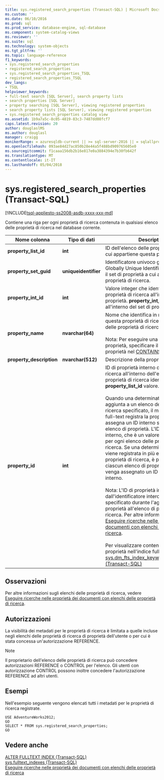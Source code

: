 ```yaml
---
title: sys.registered_search_properties (Transact-SQL) | Microsoft Docs
ms.custom: ''
ms.date: 06/10/2016
ms.prod: sql
ms.prod_service: database-engine, sql-database
ms.component: system-catalog-views
ms.reviewer: ''
ms.suite: sql
ms.technology: system-objects
ms.tgt_pltfrm: ''
ms.topic: language-reference
f1_keywords:
- sys.registered_search_properties
- registered_search_properties
- sys.registered_search_properties_TSQL
- registered_search_properties_TSQL
dev_langs:
- TSQL
helpviewer_keywords:
- full-text search [SQL Server], search property lists
- search properties [SQL Server]
- property searching [SQL Server], viewing registered properties
- search property lists [SQL Server], viewing registered properties
- sys.registered_search_properties catalog view
ms.assetid: 1b9a7a5c-8c05-4819-83c3-7487dd08fcf7
caps.latest.revision: 20
author: douglaslMS
ms.author: douglasl
manager: craigg
monikerRange: = azuresqldb-current || >= sql-server-2016 || = sqlallproducts-allversions
ms.openlocfilehash: 093ae84d27ac850b28e44a5f488bd909765605e0
ms.sourcegitcommit: f1caaa156db2b16e817e0a3884394e7b30fb642f
ms.translationtype: MT
ms.contentlocale: it-IT
ms.lasthandoff: 05/04/2018
---
```

# <a name="sysregisteredsearchproperties-transact-sql"></a>sys.registered_search_properties (Transact-SQL)
[!INCLUDE[tsql-appliesto-ss2008-asdb-xxxx-xxx-md](../../includes/tsql-appliesto-ss2008-asdb-xxxx-xxx-md.md)]

  Contiene una riga per ogni proprietà di ricerca contenuta in qualsiasi elenco delle proprietà di ricerca nel database corrente.  
  
|Nome colonna|Tipo di dati|Description|  
|-----------------|---------------|-----------------|  
|**property_list_id**|**int**|ID dell'elenco delle proprietà di ricerca a cui appartiene questa proprietà.|  
|**property_set_guid**|**uniqueidentifier**|Identificatore univoco globale (GUID, Globally Unique Identifier) che identifica il set di proprietà a cui appartiene la proprietà di ricerca.|  
|**property_int_id**|**int**|Valore integer che identifica questa proprietà di ricerca all'interno del set di proprietà. **property_int_id** è univoco all'interno del set di proprietà.|  
|**property_name**|**nvarchar(64)**|Nome che identifica in modo univoco questa proprietà di ricerca nell'elenco delle proprietà di ricerca.<br /><br /> Nota: Per eseguire una ricerca su una proprietà, specificare il nome di proprietà nel [CONTAINS](../../t-sql/queries/contains-transact-sql.md) predicato.|  
|**property_description**|**nvarchar(512)**|Descrizione della proprietà.|  
|**property_id**|**int**|ID di proprietà interno della proprietà di ricerca all'interno dell'elenco di proprietà di ricerca identificato dal **property_list_id** valore.<br /><br /> Quando una determinata proprietà viene aggiunta a un elenco delle proprietà di ricerca specificato, il motore di ricerca full-text registra la proprietà e le assegna un ID interno specifico di tale elenco di proprietà. L'ID di proprietà interno, che è un valore intero, è univoco per ogni elenco delle proprietà di ricerca. Se una determinata proprietà viene registrata in più elenchi di proprietà di ricerca, è possibile che a ciascun elenco di proprietà di ricerca venga assegnato un ID di proprietà interno.<br /><br /> Nota: L'ID di proprietà interno è diverso dall'identificatore intero della proprietà specificato durante l'aggiunta della proprietà all'elenco di proprietà di ricerca. Per altre informazioni, vedere [Eseguire ricerche nelle proprietà dei documenti con elenchi delle proprietà di ricerca](../../relational-databases/search/search-document-properties-with-search-property-lists.md).<br /><br /> Per visualizzare contenuto correlato alla proprietà nell'indice full-text: <br />                  [sys.dm_fts_index_keywords_by_property &#40;Transact-SQL&#41;](../../relational-databases/system-dynamic-management-views/sys-dm-fts-index-keywords-by-property-transact-sql.md)|  
  
## <a name="remarks"></a>Osservazioni  
 Per altre informazioni sugli elenchi delle proprietà di ricerca, vedere [Eseguire ricerche nelle proprietà dei documenti con elenchi delle proprietà di ricerca](../../relational-databases/search/search-document-properties-with-search-property-lists.md).  
  
## <a name="permissions"></a>Autorizzazioni  
 La visibilità dei metadati per le proprietà di ricerca è limitata a quelle incluse negli elenchi delle proprietà di ricerca di proprietà dell'utente o per cui è stata concessa un'autorizzazione REFERENCE.  
  
> [!NOTE]  
>  Il proprietario dell'elenco delle proprietà di ricerca può concedere autorizzazioni REFERENCE o CONTROL per l'elenco. Gli utenti con autorizzazione CONTROL possono inoltre concedere l'autorizzazione REFERENCE ad altri utenti.  
  
## <a name="examples"></a>Esempi  
 Nell'esempio seguente vengono elencati tutti i metadati per le proprietà di ricerca registrate.  
  
```  
USE AdventureWorks2012;  
GO  
SELECT * FROM sys.registered_search_properties;   
GO  
```  
  
## <a name="see-also"></a>Vedere anche  
 [ALTER FULLTEXT INDEX &#40;Transact-SQL&#41;](../../t-sql/statements/alter-fulltext-index-transact-sql.md)   
 [sys.fulltext_indexes &#40;Transact-SQL&#41;](../../relational-databases/system-catalog-views/sys-fulltext-indexes-transact-sql.md)   
 [Eseguire ricerche nelle proprietà dei documenti con elenchi delle proprietà di ricerca](../../relational-databases/search/search-document-properties-with-search-property-lists.md)  
  
  
